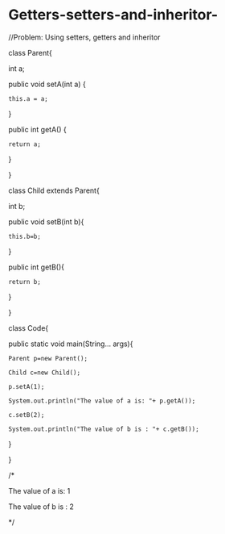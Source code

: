 # Getters-setters-and-inheritor-
//Problem:  Using setters, getters and inheritor 

class Parent{

  int a;

  public void setA(int a) {

    this.a = a;

  }

  public int getA() {

    return a;

  }

}

class Child extends Parent{

  int b;

  public void setB(int b){

    this.b=b;

  }

  public int  getB(){

    return b;

  }

}

class Code{

  public static void main(String... args){

    Parent p=new Parent();

    Child c=new Child();

    p.setA(1);

    System.out.println("The value of a is: "+ p.getA());

    c.setB(2);

    System.out.println("The value of b is : "+ c.getB());

  }

}

/*

The value of a is: 1

The value of b is : 2

 */
